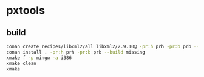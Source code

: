 # pxtools

## build

```bash
conan create recipes/libxml2/all libxml2/2.9.10@ -pr:h prh -pr:b prb --build missing
conan install . -pr:h prh -pr:b prb --build missing
xmake f -p mingw -a i386
xmake clean
xmake
```
